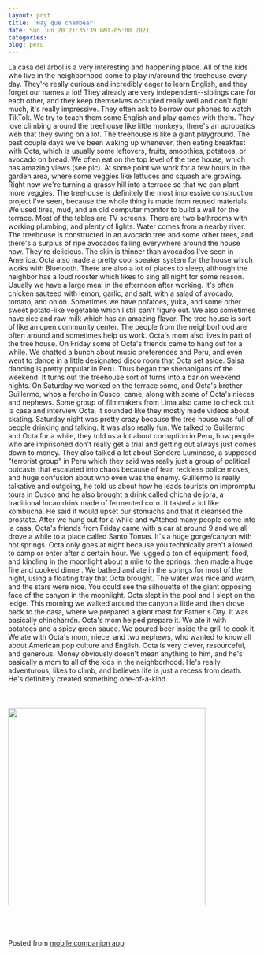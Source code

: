 ```yaml
---
layout: post
title: 'Hay que chambear'
date: Sun Jun 20 21:35:39 GMT-05:00 2021
categories: 
blog: peru
---
```

La casa del árbol is a very interesting and happening place. All of the kids who live in the neighborhood come to play in/around the treehouse every day. They're really curious and incredibly eager to learn English, and they forget our names a lot! They already are very independent--siblings care for each other, and they keep themselves occupied really well and don't fight much, it's really impressive. They often ask to borrow our phones to watch TikTok. We try to teach them some English and play games with them. They love climbing around the treehouse like little monkeys, there's an acrobatics web that they swing on a lot. The treehouse is like a giant playground.
The past couple days we've been waking up whenever, then eating breakfast with Octa, which is usually some leftovers, fruits, smoothies, potatoes, or avocado on bread. We often eat on the top level of the tree house, which has amazing views (see pic). At some point we work for a few hours in the garden area, where some veggies like lettuces and squash are growing. Right now we're turning a grassy hill into a terrace so that we can plant more veggies. 
The treehouse is definitely the most impressive construction project I've seen, because the whole thing is made from reused materials. We used tires, mud, and an old computer monitor to build a wall for the terrace. Most of the tables are TV screens. There are two bathrooms with working plumbing, and plenty of lights. Water comes from a nearby river. The treehouse is constructed in an avocado tree and some other trees, and there's a surplus of ripe avocados falling everywhere around the house now. They're delicious. The skin is thinner than avocados I've seen in America. Octa also made a pretty cool speaker system for the house which works with Bluetooth. There are also a lot of places to sleep, although the neighbor has a loud rooster which likes to sing all night for some reason. 
Usually we have a large meal in the afternoon after working. It's often chicken sauteed with lemon, garlic, and salt, with a salad of avocado, tomato, and onion. Sometimes we have pofatoes, yuka, and some other sweet potato-like vegetable which I still can't figure out. We also sometimes have rice and raw milk which has an amazing flavor. 
The tree house is sort of like an open community center. The people from the neighborhood are often around and sometimes help us work. Octa's mom also lives in part of the tree house. On Friday some of Octa's friends came to hang out for a while. We chatted a bunch about music preferences and Peru, and even went to dance in a little designated disco room that Octa set aside. Salsa dancing is pretty popular in Peru.
Thus began the shenanigans of the weekend. It turns out the treehouse sort of turns into a bar on weekend nights. On Saturday we worked on the terrace some, and Octa's brother Guillermo, whos a fercho in Cusco, came, along with some of Octa's nieces and nephews. Some group of filmmakers from Lima also came to check out la casa and interview Octa, it sounded like they mostly made videos about skating. Saturday night was pretty crazy because the tree house was full of people drinking and talking. It was also really fun. We talked to Guillermo and Octa for a while, they told us a lot about corruption in Peru, how people who are imprisoned don't really get a trial and getting out always just comes down to money. They also talked a lot about Sendero Luminoso, a supposed "terrorist group" in Peru which they said was really just a group of political outcasts that escalated into chaos because of fear, reckless police moves, and huge confusion about who even was the enemy. Guillermo is really talkative and outgoing, he told us about how he leads tourists on impromptu tours in Cusco and he also brought a drink called chicha de jora, a traditional Incan drink made of fermented corn. It tasted a lot like kombucha. He said it would upset our stomachs and that it cleansed the prostate. 
After we hung out for a while and wAtched many people come into la casa, Octa's friends from Friday came with a car at around 9 and we all drove a while to a place called Santo Tomas. It's a huge gorge/canyon with hot springs. Octa only goes at night because you technically aren't allowed to camp or enter after a certain hour. We lugged a ton of equipment, food, and kindling in the moonlight about a mile to the springs, then made a huge fire and cooked dinner. We bathed and ate in the springs for most of the night, using a floating tray that Octa brought. The water was nice and warm, and the stars were nice. You could see the silhouette of the giant opposing face of the canyon in the moonlight. Octa slept in the pool and I slept on the ledge.
This morning we walked around the canyon a little and then drove back to the casa, where we prepared a giant roast for Father's Day. It was basically chincharrón. Octa's mom helped prepare it. We ate it with potatoes and a spicy green sauce. We poured beer inside the grill to cook it. We ate with Octa's mom, niece, and two nephews, who wanted to know all about American pop culture and English. 
Octa is very clever, resourceful, and generous. Money obviously doesn't mean anything to him, and he's basically a mom to all of the kids in the neighborhood. He's really adventurous, likes to climb, and believes life is just a recess from death. He's definitely created something one-of-a-kind. <br><br><br><br><img src="{{ '/assets/img/IMG_20210620_213508_01.jpg' | prepend: site.baseurl }}" width="400" /><br><br><br><br><br><span class="text-sm">Posted from <a href="https://github.com/serviceberry3/ghub_pgs_blog_pusher" class="text-green-500">mobile companion app</a></span>